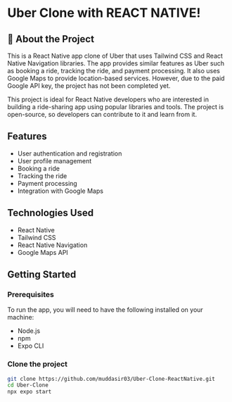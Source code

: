 # Uber Clone with REACT NATIVE!

## 🌟 About the Project


This is a React Native app clone of Uber that uses Tailwind CSS and React Native Navigation libraries. The app provides similar features as Uber such as booking a ride, tracking the ride, and payment processing. It also uses Google Maps to provide location-based services. However, due to the paid Google API key, the project has not been completed yet.

This project is ideal for React Native developers who are interested in building a ride-sharing app using popular libraries and tools. The project is open-source, so developers can contribute to it and learn from it.

## Features

- User authentication and registration
- User profile management
- Booking a ride
- Tracking the ride
- Payment processing
- Integration with Google Maps

## Technologies Used

- React Native
- Tailwind CSS
- React Native Navigation
- Google Maps API

## Getting Started

### Prerequisites

To run the app, you will need to have the following installed on your machine:

- Node.js
- npm
- Expo CLI

### Clone the project

```bash
git clone https://github.com/muddasir03/Uber-Clone-ReactNative.git
cd Uber-Clone
npx expo start
